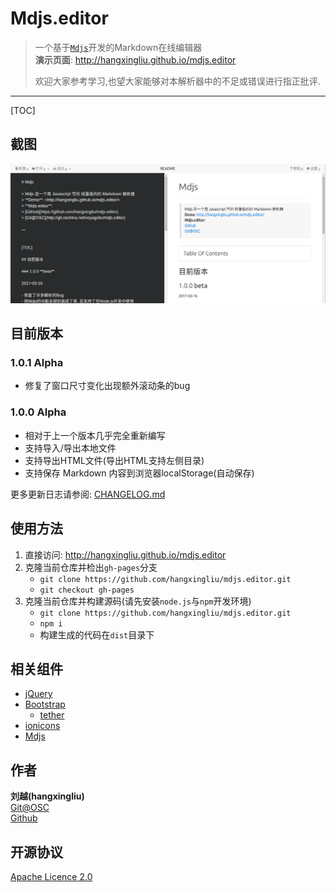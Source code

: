 # Mdjs.editor

> 一个基于[`Mdjs`][mdjs]开发的Markdown在线编辑器   
> **演示页面**: <http://hangxingliu.github.io/mdjs.editor>
> 
> 欢迎大家参考学习,也望大家能够对本解析器中的不足或错误进行指正批评.

[mdjs]: https://github.com/hangxingliu/mdjs

---

[TOC]

## 截图

![](readme/screenshot1.png)

## 目前版本 

### 1.0.1 **Alpha**

- 修复了窗口尺寸变化出现额外滚动条的bug

### 1.0.0 **Alpha**

- 相对于上一个版本几乎完全重新编写
- 支持导入/导出本地文件
- 支持导出HTML文件(导出HTML支持左侧目录)
- 支持保存 Markdown 内容到浏览器localStorage(自动保存)

更多更新日志请参阅: [CHANGELOG.md](CHANGELOG.md)

## 使用方法

1. 直接访问: <http://hangxingliu.github.io/mdjs.editor>  
2. 克隆当前仓库并检出`gh-pages`分支
	- `git clone https://github.com/hangxingliu/mdjs.editor.git`
	- `git checkout gh-pages`
3. 克隆当前仓库并构建源码(请先安装`node.js`与`npm`开发环境)
	- `git clone https://github.com/hangxingliu/mdjs.editor.git`
	- `npm i`
	- 构建生成的代码在`dist`目录下


## 相关组件

- [jQuery](http://jquery.com/)
- [Bootstrap](http://getbootstrap.com/)
	- [tether](http://tether.io/docs/welcome)
- [ionicons](http://ionicons.com/)
- [Mdjs][mdjs]

## 作者

**刘越(hangxingliu)**   
[Git@OSC](https://git.oschina.net/voyageliu)   
[Github](https://github.com/hangxingliu)

## 开源协议

[Apache Licence 2.0](LICENSE)